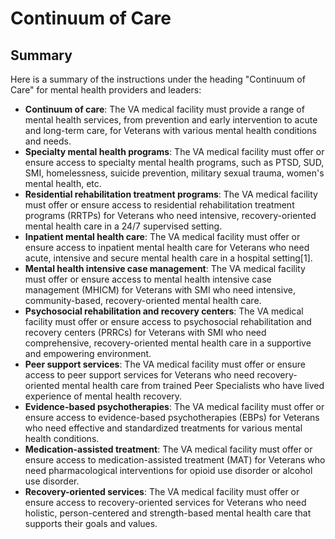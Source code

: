 # Continuum of Care


## Summary

Here is a summary of the instructions under the heading "Continuum of Care" for mental health providers and leaders:

-	**Continuum of care**: The VA medical facility must provide a range of mental health services, from prevention and early intervention to acute and long-term care, for Veterans with various mental health conditions and needs.
-	**Specialty mental health programs**: The VA medical facility must offer or ensure access to specialty mental health programs, such as PTSD, SUD, SMI, homelessness, suicide prevention, military sexual trauma, women's mental health, etc.
-	**Residential rehabilitation treatment programs**: The VA medical facility must offer or ensure access to residential rehabilitation treatment programs (RRTPs) for Veterans who need intensive, recovery-oriented mental health care in a 24/7 supervised setting.
-	**Inpatient mental health care**: The VA medical facility must offer or ensure access to inpatient mental health care for Veterans who need acute, intensive and secure mental health care in a hospital setting[1].
-	**Mental health intensive case management**: The VA medical facility must offer or ensure access to mental health intensive case management (MHICM) for Veterans with SMI who need intensive, community-based, recovery-oriented mental health care.
-	**Psychosocial rehabilitation and recovery centers**: The VA medical facility must offer or ensure access to psychosocial rehabilitation and recovery centers (PRRCs) for Veterans with SMI who need comprehensive, recovery-oriented mental health care in a supportive and empowering environment.
-	**Peer support services**: The VA medical facility must offer or ensure access to peer support services for Veterans who need recovery-oriented mental health care from trained Peer Specialists who have lived experience of mental health recovery.
-	**Evidence-based psychotherapies**: The VA medical facility must offer or ensure access to evidence-based psychotherapies (EBPs) for Veterans who need effective and standardized treatments for various mental health conditions.
-	**Medication-assisted treatment**: The VA medical facility must offer or ensure access to medication-assisted treatment (MAT) for Veterans who need pharmacological interventions for opioid use disorder or alcohol use disorder.
-	**Recovery-oriented services**: The VA medical facility must offer or ensure access to recovery-oriented services for Veterans who need holistic, person-centered and strength-based mental health care that supports their goals and values.
